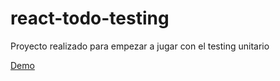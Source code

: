 # react-todo-testing
Proyecto realizado para empezar a jugar con el testing unitario


[Demo](https://react-todo-testing.vercel.app/)
